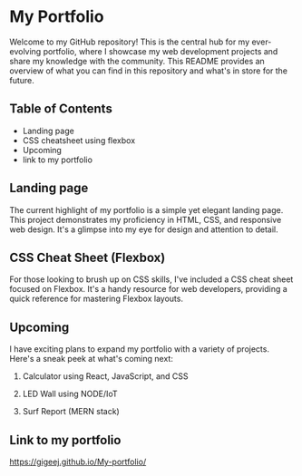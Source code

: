 # My Portfolio

Welcome to my GitHub repository! This is the central hub for my ever-evolving portfolio, where I showcase my web development projects and share my knowledge with the community. This README provides an overview of what you can find in this repository and what's in store for the future.

## Table of Contents

- Landing page
- CSS cheatsheet using flexbox
- Upcoming
- link to my portfolio

## Landing page

The current highlight of my portfolio is a simple yet elegant landing page. This project demonstrates my proficiency in HTML, CSS, and responsive web design. It's a glimpse into my eye for design and attention to detail.

## CSS Cheat Sheet (Flexbox)

For those looking to brush up on CSS skills, I've included a CSS cheat sheet focused on Flexbox. It's a handy resource for web developers, providing a quick reference for mastering Flexbox layouts.

## Upcoming

I have exciting plans to expand my portfolio with a variety of projects. Here's a sneak peek at what's coming next:

1. Calculator using React, JavaScript, and CSS

2. LED Wall using NODE/IoT

3. Surf Report (MERN stack)

## Link to my portfolio

https://gigeej.github.io/My-portfolio/
